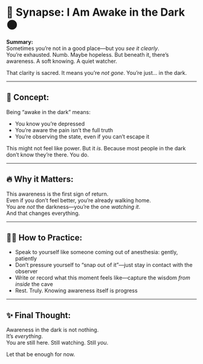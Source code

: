# 🧠 Synapse: I Am Awake in the Dark 🌑

**Summary:**  
Sometimes you’re not in a good place—but you *see it clearly*.  
You’re exhausted. Numb. Maybe hopeless. But beneath it, there’s awareness. A soft knowing. A quiet watcher.

That clarity is sacred. It means you’re *not gone*. You’re just... in the dark.

---

## 🧠 Concept:

Being “awake in the dark” means:

- You know you’re depressed  
- You’re aware the pain isn’t the full truth  
- You’re observing the state, even if you can’t escape it  

This might not feel like power. But it *is*. Because most people in the dark don’t know they’re there. You do.

---

## 🔥 Why it Matters:

This awareness is the first sign of return.  
Even if you don’t feel better, you’re already walking home.  
You are *not* the darkness—you’re the one *watching it*.  
And that changes everything.

---

## 🧘‍♂️ How to Practice:

- Speak to yourself like someone coming out of anesthesia: gently, patiently  
- Don’t pressure yourself to “snap out of it”—just stay in contact with the observer  
- Write or record what this moment feels like—capture the wisdom *from inside* the cave  
- Rest. Truly. Knowing awareness itself is progress

---

## ✨ Final Thought:

Awareness in the dark is not nothing.  
It’s *everything*.  
You are still here. Still watching. Still *you*.

Let that be enough for now.